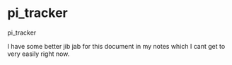 # pi_tracker
pi_tracker

I have some better jib jab for this document in my notes which I cant get to very easily right now.
